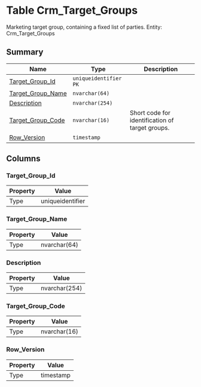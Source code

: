 # Table Crm_Target_Groups

Marketing target group, containing a fixed list of parties. Entity: Crm_Target_Groups

## Summary

| Name | Type | Description |
| - | - | --- |
|[Target_Group_Id](#target_group_id)|`uniqueidentifier` `PK`||
|[Target_Group_Name](#target_group_name)|`nvarchar(64)` ||
|[Description](#description)|`nvarchar(254)` ||
|[Target_Group_Code](#target_group_code)|`nvarchar(16)` |Short code for identification of target groups.|
|[Row_Version](#row_version)|`timestamp` ||

## Columns

### Target_Group_Id

| Property | Value |
| - | - |
|Type|uniqueidentifier|

### Target_Group_Name

| Property | Value |
| - | - |
|Type|nvarchar(64)|

### Description

| Property | Value |
| - | - |
|Type|nvarchar(254)|

### Target_Group_Code

| Property | Value |
| - | - |
|Type|nvarchar(16)|

### Row_Version

| Property | Value |
| - | - |
|Type|timestamp|


